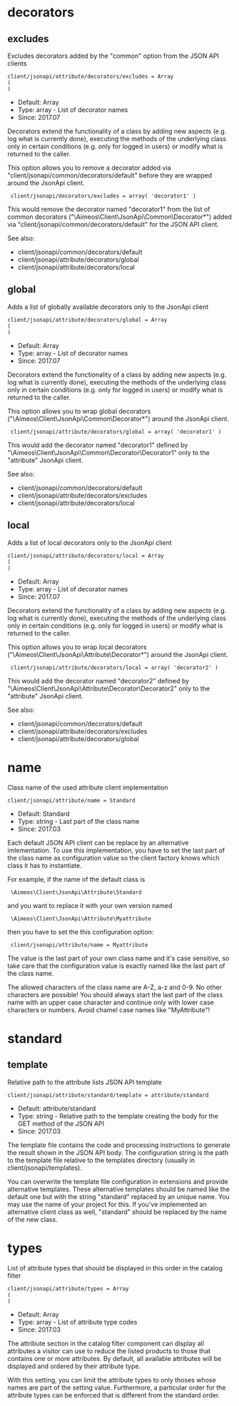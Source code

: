 
# decorators
## excludes

Excludes decorators added by the "common" option from the JSON API clients

```
client/jsonapi/attribute/decorators/excludes = Array
(
)
```

* Default: Array
* Type: array - List of decorator names
* Since: 2017.07

Decorators extend the functionality of a class by adding new aspects
(e.g. log what is currently done), executing the methods of the underlying
class only in certain conditions (e.g. only for logged in users) or
modify what is returned to the caller.

This option allows you to remove a decorator added via
"client/jsonapi/common/decorators/default" before they are wrapped
around the JsonApi client.

```
 client/jsonapi/decorators/excludes = array( 'decorator1' )
```

This would remove the decorator named "decorator1" from the list of
common decorators ("\Aimeos\Client\JsonApi\Common\Decorator\*") added via
"client/jsonapi/common/decorators/default" for the JSON API client.

See also:

* client/jsonapi/common/decorators/default
* client/jsonapi/attribute/decorators/global
* client/jsonapi/attribute/decorators/local

## global

Adds a list of globally available decorators only to the JsonApi client

```
client/jsonapi/attribute/decorators/global = Array
(
)
```

* Default: Array
* Type: array - List of decorator names
* Since: 2017.07

Decorators extend the functionality of a class by adding new aspects
(e.g. log what is currently done), executing the methods of the underlying
class only in certain conditions (e.g. only for logged in users) or
modify what is returned to the caller.

This option allows you to wrap global decorators
("\Aimeos\Client\JsonApi\Common\Decorator\*") around the JsonApi
client.

```
 client/jsonapi/attribute/decorators/global = array( 'decorator1' )
```

This would add the decorator named "decorator1" defined by
"\Aimeos\Client\JsonApi\Common\Decorator\Decorator1" only to the
"attribute" JsonApi client.

See also:

* client/jsonapi/common/decorators/default
* client/jsonapi/attribute/decorators/excludes
* client/jsonapi/attribute/decorators/local

## local

Adds a list of local decorators only to the JsonApi client

```
client/jsonapi/attribute/decorators/local = Array
(
)
```

* Default: Array
* Type: array - List of decorator names
* Since: 2017.07

Decorators extend the functionality of a class by adding new aspects
(e.g. log what is currently done), executing the methods of the underlying
class only in certain conditions (e.g. only for logged in users) or
modify what is returned to the caller.

This option allows you to wrap local decorators
("\Aimeos\Client\JsonApi\Attribute\Decorator\*") around the JsonApi
client.

```
 client/jsonapi/attribute/decorators/local = array( 'decorator2' )
```

This would add the decorator named "decorator2" defined by
"\Aimeos\Client\JsonApi\Attribute\Decorator\Decorator2" only to the
"attribute" JsonApi client.

See also:

* client/jsonapi/common/decorators/default
* client/jsonapi/attribute/decorators/excludes
* client/jsonapi/attribute/decorators/global

# name

Class name of the used attribute client implementation

```
client/jsonapi/attribute/name = Standard
```

* Default: Standard
* Type: string - Last part of the class name
* Since: 2017.03

Each default JSON API client can be replace by an alternative imlementation.
To use this implementation, you have to set the last part of the class
name as configuration value so the client factory knows which class it
has to instantiate.

For example, if the name of the default class is

```
 \Aimeos\Client\JsonApi\Attribute\Standard
```

and you want to replace it with your own version named

```
 \Aimeos\Client\JsonApi\Attribute\Myattribute
```

then you have to set the this configuration option:

```
 client/jsonapi/attribute/name = Myattribute
```

The value is the last part of your own class name and it's case sensitive,
so take care that the configuration value is exactly named like the last
part of the class name.

The allowed characters of the class name are A-Z, a-z and 0-9. No other
characters are possible! You should always start the last part of the class
name with an upper case character and continue only with lower case characters
or numbers. Avoid chamel case names like "MyAttribute"!


# standard
## template

Relative path to the attribute lists JSON API template

```
client/jsonapi/attribute/standard/template = attribute/standard
```

* Default: attribute/standard
* Type: string - Relative path to the template creating the body for the GET method of the JSON API
* Since: 2017.03

The template file contains the code and processing instructions
to generate the result shown in the JSON API body. The
configuration string is the path to the template file relative
to the templates directory (usually in client/jsonapi/templates).

You can overwrite the template file configuration in extensions and
provide alternative templates. These alternative templates should be
named like the default one but with the string "standard" replaced by
an unique name. You may use the name of your project for this. If
you've implemented an alternative client class as well, "standard"
should be replaced by the name of the new class.


# types

List of attribute types that should be displayed in this order in the catalog filter

```
client/jsonapi/attribute/types = Array
(
)
```

* Default: Array
* Type: array - List of attribute type codes
* Since: 2017.03

The attribute section in the catalog filter component can display
all attributes a visitor can use to reduce the listed products
to those that contains one or more attributes. By default, all
available attributes will be displayed and ordered by their
attribute type.

With this setting, you can limit the attribute types to only thoses
whose names are part of the setting value. Furthermore, a particular
order for the attribute types can be enforced that is different
from the standard order.
